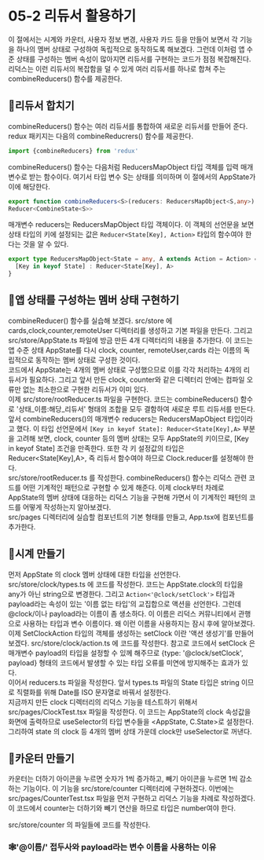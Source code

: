 # 05-2 리듀서 활용하기
이 절에서는 시계와 카운터, 사용자 정보 변경, 사용자 카드 등을 만들어 보면서 각 기능을 하나의 멤버 상태로 구성하여
독립적으로 동작하도록 해보겠다. 그런데 이처럼 앱 수준 상태를 구성하는 멤버 속성이 많아지면 리듀서를 구현하는 코드가 점점 복잡해진다.
리덕스는 이런 리듀서의 복잡함을 덜 수 있게 여러 리듀서를 하나로 합쳐 주는 combineReducers() 함수를 제공한다.

## 🎈리듀서 합치기
combineReducers() 함수는 여러 리듀서를 통합하여 새로운 리듀서를 만들어 준다. redux 패키지는 다음의 combineReducrers() 함수를 제공한다.
```typescript jsx
import {combineReducers} from 'redux'
```
combineReducers() 함수는 다음처럼 ReducersMapObject 타입 객체를 입력 매개변수로 받는 함수이다. 여기서 타입 변수 S는 상태를 의미하며
이 절에서의 AppState가 이에 해당한다.
```typescript jsx
export function combineReducers<S>(reducers: ReducersMapObject<S,any>):
Reducer<CombineState<S>>
```
매개변수 reducers는 ReducersMapObject 타입 객체이다. 이 객체의 선언문을 보면 상태 타입의 키에 설정되는 값은 `Reducer<State[Key], Action>`
타입의 함수여야 한다는 것을 알 수 있다.
```typescript jsx
export type ReducersMapObject<State = any, A extends Action = Action> = {
  [Key in keyof State] : Reducer<State[Key], A>
}
```

## 🎈앱 상태를 구성하는 멤버 상태 구현하기
combineReducer() 함수를 실습해 보겠다. src/store 에 cards,clock,counter,remoteUser 디렉터리를 생성하고 기본 파일을 만든다.
그리고 src/store/AppState.ts 파일에 방금 만든 4개 디렉터리의 내용을 추가한다. 이 코드는 앱 수준 상태 AppState를
다시 clock, counter, remoteUser,cards 라는 이름의 독립적으로 동작하는 멤버 상태로 구성한 것이다.  
코드에서 AppState는 4개의 멤버 상태로 구성했으므로 이를 각각 처리하는 4개의 리듀서가 필요하다. 그리고 앞서 만든
clock, counter와 같은 디렉터리 안에는 컴파일 오류만 없는 최소한으로 구현한 리듀서가 이미 있다.  
이제 src/store/rootReducer.ts 파일을 구현한다. 코드는 combineReducers() 함수로 '상태_이름:해당_리듀서' 형태의 조합을
모두 결함하여 새로운 루트 리듀서를 만든다. 앞서 combineReducers()의 매개변수 reducers는 ReducersMapObject 타입이라고 했다.
이 타입 선언문에서 `[Key in keyof State]: Reducer<State[Key],A>` 부분을 고려해 보면, clock, counter 등의 멤버 상태는 모두
AppState의 키이므로, [Key in keyof State] 조건을 만족한다. 또한 각 키 설정값의 타입은 Reducer<State[Key],A>, 즉
리듀서 함수여야 하므로 Clock.reducer를 설정해야 한다.  
src/store/rootReducer.ts 를 작성한다. combineReducers() 함수는 리덕스 관련 코드를 어떤 기계적인 패턴으로
구현할 수 있게 해준다. 이제 clock부터 차례로 AppState의 멤버 상태에 대응하는 리덕스 기능을 구현해 가면서
이 기계적인 패턴의 코드를 어떻게 작성하는지 알아보겠다.  
src/pages 디렉터리에 실습할 컴포넌트의 기본 형태를 만들고, App.tsx에 컴포넌트를 추가한다.

## 🎈시계 만들기
먼저 AppState 의 clock 멤버 상태에 대한 타입을 선언한다. src/store/clock/types.ts 에 코드를 작성한다. 코드는 AppState.clock의
타입을 any가 아닌 string으로 변경한다. 그리고 `Action<'@clock/setClock'>` 타입과 payload라는 속성이 있는 '이름 없는 타입'의 교집합으로
액션을 선언한다. 그런데 @clock/이나 payload라는 이름이 좀 생소하다. 이 이름은 리덕스 커뮤니티에서 관행으로 사용하는 타입과 변수 이름이다.
왜 이런 이름을 사용하지는 잠시 후에 알아보겠다.  
이제 SetClockAction 타입의 객체를 생성하는 setClock 이란 '액션 생성기'를 만들어 보겠다. src/store/clock/action.ts 에 코드를 작성한다.
참고로 코드에서 setClock 은 매개변수 payload의 타입을 설정할 수 있께 해주므로 {type: '@clock/setClock', payload} 형태의 코드에서
발생할 수 있는 타입 오류를 미연에 방지해주는 효과가 있다.  
이어서 reducers.ts 파일을 작성한다. 앞서 types.ts 파일의 State 타입은 string 이므로 직렬화를 위해 Date를 ISO 문자열로 바꿔서 설정한다.  
지금까지 만든 clock 디렉터리의 리덕스 기능을 테스트하기 위해서 src/pages/ClockTest.tsx 파일을 작성한다. 이 코드는 AppState의 clock
속성값을 화면에 출력하므로 useSelector의 타입 변수들을 <AppState, C.State>로 설정한다. 그리하여 state 의 clock 등 4개의
멤버 상태 가운데 clock만 useSelector로 꺼낸다.

## 🎈카운터 만들기
카운터는 더하기 아이콘을 누르면 숫자가 1씩 증가하고, 빼기 아이콘을 누르면 1씩 감소하는 기능이다. 이 기능을 src/store/counter 디렉터리에 구현하겠다.
이번에는 src/pages/CounterTest.tsx 파일을 먼저 구현하고 리덕스 기능을 차례로 작성하겠다. 이 코드에서 counter는 더하기와 빼기
연산을 하므로 타입은 number여야 한다.

src/store/counter 의 파일들에 코드를 작성한다.

### 🕸️'@이름/' 접두사와 payload라는 변수 이름을 사용하는 이유


















































